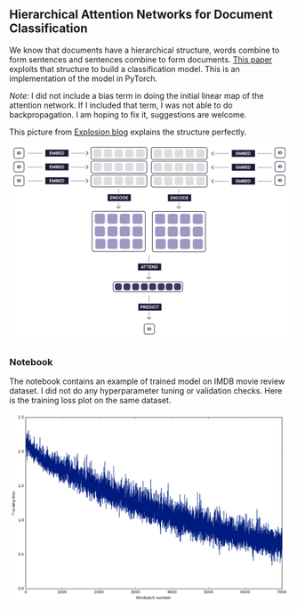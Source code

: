 
##  Hierarchical Attention Networks for Document Classification

We know that documents have a hierarchical structure, words combine to form sentences and sentences combine to form documents. [This paper](https://www.cs.cmu.edu/~diyiy/docs/naacl16.pdf) exploits that structure to build a classification model. This is an implementation of the model in PyTorch.

*Note:*  I did not include a bias term in doing the initial linear map of the attention network. If I included that term, I was not able to do backpropagation. I am hoping to fix it, suggestions are welcome.

This picture from [Explosion blog](https://explosion.ai/blog/deep-learning-formula-nlp) explains the structure perfectly.

![alt text](deep-learning-formula-nlp_example.svg "Document Classification")

### Notebook

The notebook contains an example of trained model on IMDB movie review dataset. I did not do any hyperparameter tuning or validation checks. Here is the training loss plot on the same dataset.

![alt text](imdb_data_attn.png "Document Classification")

